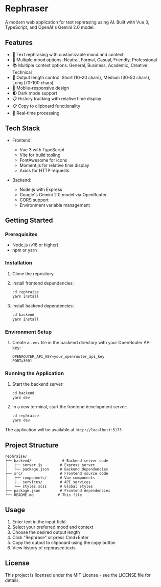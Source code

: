 # Rephraser

A modern web application for text rephrasing using AI. Built with Vue 3, TypeScript, and OpenAI's Gemini 2.0 model.

## Features

- 🔄 Text rephrasing with customizable mood and context
- 🎨 Multiple mood options: Neutral, Formal, Casual, Friendly, Professional
- 📚 Multiple context options: General, Business, Academic, Creative, Technical
- 🎯 Output length control: Short (10-20 chars), Medium (30-50 chars), Long (70-100 chars)
- 📱 Mobile-responsive design
- 🌓 Dark mode support
- 📋 History tracking with relative time display
- 📋 Copy to clipboard functionality
- 🔄 Real-time processing

## Tech Stack

- Frontend:
  - Vue 3 with TypeScript
  - Vite for build tooling
  - FontAwesome for icons
  - Moment.js for relative time display
  - Axios for HTTP requests

- Backend:
  - Node.js with Express
  - Google's Gemini 2.0 model via OpenRouter
  - CORS support
  - Environment variable management

## Getting Started

### Prerequisites

- Node.js (v18 or higher)
- npm or yarn

### Installation

1. Clone the repository
2. Install frontend dependencies:
   ```bash
   cd rephraise
   yarn install
   ```

3. Install backend dependencies:
   ```bash
   cd backend
   yarn install
   ```

### Environment Setup

1. Create a `.env` file in the backend directory with your OpenRouter API key:
   ```
   OPENROUTER_API_KEY=your_openrouter_api_key
   PORT=3001
   ```

### Running the Application

1. Start the backend server:
   ```bash
   cd backend
   yarn dev
   ```

2. In a new terminal, start the frontend development server:
   ```bash
   cd rephraise
   yarn dev
   ```

The application will be available at `http://localhost:5173`.

## Project Structure

```
rephraise/
├── backend/              # Backend server code
│   ├── server.js        # Express server
│   └── package.json     # Backend dependencies
├── src/                 # Frontend source code
│   ├── components/      # Vue components
│   ├── services/        # API services
│   └── styles.scss      # Global styles
├── package.json         # Frontend dependencies
└── README.md           # This file
```

## Usage

1. Enter text in the input field
2. Select your preferred mood and context
3. Choose the desired output length
4. Click "Rephrase" or press Cmd+Enter
5. Copy the output to clipboard using the copy button
6. View history of rephrased texts



## License

This project is licensed under the MIT License - see the LICENSE file for details.
